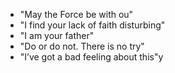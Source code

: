 * "May the Force be with ou"
* "I find your lack of faith disturbing"
* "I am your father"
* "Do or do not. There is no try"
* "I’ve got a bad feeling about this"y
